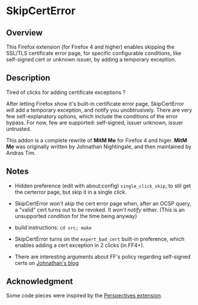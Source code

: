 SkipCertError
=============

Overview
--------

This Firefox extension (for Firefox 4 and higher) enables skipping the SSL/TLS
certificate error page, for specific configurable conditions, like self-signed
cert or unknown issuer, by adding a temporary exception.

Description
-----------

Tired of clicks for adding certificate exceptions ?

After letting Firefox show it's built-in certificate error page, SkipCertError
will add a temporary exception, and notify you unobtrusively.  There are very
few self-explanatory options, which include the conditions of the error
bypass. For now, few are supported: self-signed, issuer unknown, issuer
untrusted.

This addon is a complete rewrite of **MitM Me** for Firefox 4 and higer. **MitM
Me** was originally written by Johnathan Nightingale, and then maintained by
Andras Tim.

Notes
-----

* Hidden preference (edit with about:config) `single_click_skip`, to stil get
  the certerror page, but skip it in a single click.

* SkipCertError *won't skip* the cert error page when, after an OCSP query, a
  "valid" cert turns out to be revoked. It *won't notify* either. (This is an
  unsupported condition for the time being anyway)

* build instructions: `cd src; make`

* SkipCertError turns on the `expert_bad_cert` built-in preference, which
  enables adding a cert exception in 2 clicks (in FF4+).

* There are interesting arguments about FF's policy regarding self-signed certs
  on [Johnathan's blog](http://blog.johnath.com/2008/08/05/ssl-question-corner/
  "SSL Question Corner")

Acknowledgment
--------------

Some code pieces were inspired by the [Perspectives
extension](http://www.networknotary.org/ "Thanks guys").
